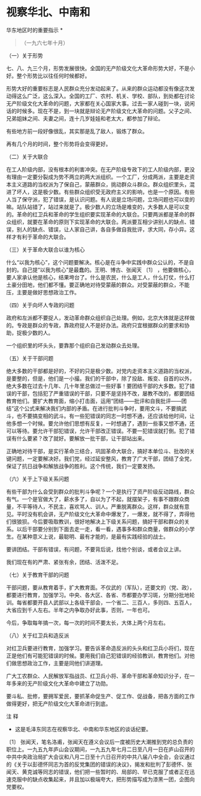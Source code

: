 #  视察华北、中南和  
华东地区时的重要指示  *

> （一九六七年十月）

（一）关于形势

七、八、九三个月，形势发展很快。全国的无产阶级文化大革命形势大好，不是小好。整个形势比以往任何时候都好。

形势大好的重要标志是人民群众充分发动起来了。从来的群众运动都没有像这次发动得这么广泛，这么深入。全国的工厂、农村、机关、学校、部队，到处都在讨论无产阶级文化大革命的问题，大家都在关心国家大事。过去一家人碰到一块，说闲话的时候多。现在不是，到一块就是辩论无产阶级文化大革命的问题。父子之间、兄弟姐妹之间、夫妻之间，连十几岁娃娃和老太大，都参加了辩论。

有些地方前一段好像很乱，其实那是乱了敌人，锻炼了群众。

再有几个月的时间，整个形势将会变得更好。

（二）关于大联合

在工人阶级内部，没有根本的利害冲突。在无产阶级专政下的工人阶级内部，更没有理由一定要分裂成为势不两立的两大派组织。一个工厂，分成两派，主要是走资本主义道路的当权派为了保自己，蒙蔽群众，挑动群众斗群众。群众组织里头，混进了坏人，这是极少数。有些群众组织受无政府主义的影响，也是一个原因。有些人当了保守派，犯了错误，是认识问题。有人说是立场问题，立场问题也可以变的嘛。站队站错了，站过来就是了。极少数人的立场是难变的，大多数人是可以变的。革命的红卫兵和革命的学生组织要实现革命的大联合。只要两派都是革命的群众组织，就要在革命的原则下实现革命的大联合。两派要互相少讲别人的缺点、错误，别人的缺点、错误，让人家自己讲，各自多做自我批评，求大同，存小异。这样才有利于革命的大联合。

（三）关于革命大联合以谁为核心

什么“以我为核心”，这个问题要解决。核心是在斗争中实践中群众公认的，不是自封的。自己提“以我为核心”是最蠢的。王明、博古、张闻天  〔1〕
，他要做核心，要人家承认他是核心，结果垮台了。什么是农民，什么是工人，什么打仗，什么打土豪分田地，他们都不懂。要正确地对待受蒙蔽的群众。对受蒙蔽的群众，不能压，主要是做好思想政治工作。

（四）关于向坏人专政的问题

政府和左派都不要捉人，发动革命群众组织自己处理。例如，北京大体就是这样做的。专政是群众的专政，靠政府捉人不是好办法。政府只宜根据群众的要求和协助，捉极少数的人。

一个组织里的坏头头，要靠那个组织自己发动群众去处理。

（五）关于干部问题

绝大多数的干部都是好的，不好的只是极少数。对党内走资本主义道路的当权派，是要整的，但是，他们是一小撮。我们的干部中，除了投敌、叛变、自首的以外，绝大多数在过去十几年、几十年里总做过一些好事！要团结干部的大多数。犯了错误的干部，包括犯了严重错误的干部，只要不是坚持不改，屡教不改的，都要团结教育他们。要扩大教育面，缩小打击面，运用“团结——批评和自我批评——团结”这个公式来解决我们内部的矛盾。在进行批判斗争时，要用文斗，不要搞武斗，也不要搞变相的武斗。有一些犯错误的同志一时想不通，还应该给他时间，让他多想一个时候。要允许他们思想有反复，一时想通了，遇到一些事又想不通，还可以等待。要允许干部犯错误，允许干部改正错误。不要一犯错误就打倒。犯了错误有什么要紧？改了就好。要解放一批干部，让干部站出来。

正确地对待干部，是实行革命三结合，巩固革命大联合，搞好本单位斗、批改的关键问题，一定要解决好。我们党，经过延安整风，教育了广大干部，团结了全党，保证了抗日战争和解放战争的胜利。这个传统，我们一定要发扬。

（六）关于上下级关系问题

有些干部为什么会受到群众的批判斗争呢？一个是执行了资产阶级反动路线，群众有气。一个是官做大了，薪水多了，自以为了不起，就摆架子，有事不跟群众商量，不平等待人，不民主，喜欢骂人、训人。严重脱离群众。这样，群众就有意见。平时没有机会讲，无产阶级文化大革命中爆发了，一爆发，就不得了，弄得他们很狼狈。今后要吸取教训，很好地解决上下级关系问题，搞好干部和群众的关系。以后干部要分别到下面去走一走，看一看，遇事多和群众商量，做群众的小学生。在某种意义上说，最聪明、最有才能的，是最有实践经验的战士。

要讲团结。干部有错误，有问题，不要背后说，找他个别谈，或者会议上讲。

我们现在有的严肃、紧张有余，团结、活泼不足。

（七）关于教育干部的问题

干部问题，要从教育着手，扩大教育面。不仅武的（军队），还要文的（党、政），都要进行教育，加强学习。中央、各大区、各省、市都要办学习斑，分期分批地轮训。每省都要开县人武部以上各级干部会，一个省二、三百人，多则四、五百人，大省应到千人左右。半年之内争取办好此事，否则，一年也可。

今后，争取每年搞一次，每一次的时间不要太长，大体上两个月左右。

（八）关于红卫兵和造反派

对红卫兵要进行教育，加强学习。要告诉革命造反派的头头和红卫兵小将们，现在正是他们有可能犯错误的时候。要用我们自己犯错误的经验教训，教育他们。对他们做思想政治工作，主要是同他们讲道理。

广大工农群众、人民解放军指战员、红卫兵小将、革命干部和革命知识分子，在一年多来的无产阶级文化大革命中建立了功勋。

要斗私、批修，要拥军爱民，要抓革命促生产、促工作、促战备，把各方面的工作做得更好，把无产阶级文化大革命进行到底。

注 释

*  这是毛泽东同志在视察华北、中南和华东地区的谈话纪要。 

〔1〕
张闻天，笔名洛甫，张闻天在遵义会议后一度被历史大潮推到党的总负责的职位上。一九五九年庐山会议期间，一九五九年七月二日至八月一日在庐山召开的中共中央政治局扩大会议和八月二日至十六日召开的中共八届八中全会，会议通过的《关于以彭德怀同志为首的反党集团的错误的决议》，揭发和批判了彭德怀、张闻天、黄克诚等同志的错误，他们把一些暂时的、局部的、早已克服了或者正在迅速克服中的缺点收集起来，并且加以极端夸大，把形势描写成为漆黑一团，企图向党要权。

  

